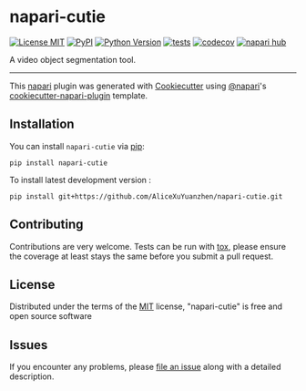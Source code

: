 # napari-cutie

[![License MIT](https://img.shields.io/pypi/l/napari-cutie.svg?color=green)](https://github.com/AliceXuYuanzhen/napari-cutie/raw/main/LICENSE)
[![PyPI](https://img.shields.io/pypi/v/napari-cutie.svg?color=green)](https://pypi.org/project/napari-cutie)
[![Python Version](https://img.shields.io/pypi/pyversions/napari-cutie.svg?color=green)](https://python.org)
[![tests](https://github.com/AliceXuYuanzhen/napari-cutie/workflows/tests/badge.svg)](https://github.com/AliceXuYuanzhen/napari-cutie/actions)
[![codecov](https://codecov.io/gh/AliceXuYuanzhen/napari-cutie/branch/main/graph/badge.svg)](https://codecov.io/gh/AliceXuYuanzhen/napari-cutie)
[![napari hub](https://img.shields.io/endpoint?url=https://api.napari-hub.org/shields/napari-cutie)](https://napari-hub.org/plugins/napari-cutie)

A video object segmentation tool.

----------------------------------

This [napari] plugin was generated with [Cookiecutter] using [@napari]'s [cookiecutter-napari-plugin] template.

<!--
Don't miss the full getting started guide to set up your new package:
https://github.com/napari/cookiecutter-napari-plugin#getting-started

and review the napari docs for plugin developers:
https://napari.org/stable/plugins/index.html
-->

## Installation

You can install `napari-cutie` via [pip]:

    pip install napari-cutie



To install latest development version :

    pip install git+https://github.com/AliceXuYuanzhen/napari-cutie.git


## Contributing

Contributions are very welcome. Tests can be run with [tox], please ensure
the coverage at least stays the same before you submit a pull request.

## License

Distributed under the terms of the [MIT] license,
"napari-cutie" is free and open source software

## Issues

If you encounter any problems, please [file an issue] along with a detailed description.

[napari]: https://github.com/napari/napari
[Cookiecutter]: https://github.com/audreyr/cookiecutter
[@napari]: https://github.com/napari
[MIT]: http://opensource.org/licenses/MIT
[BSD-3]: http://opensource.org/licenses/BSD-3-Clause
[GNU GPL v3.0]: http://www.gnu.org/licenses/gpl-3.0.txt
[GNU LGPL v3.0]: http://www.gnu.org/licenses/lgpl-3.0.txt
[Apache Software License 2.0]: http://www.apache.org/licenses/LICENSE-2.0
[Mozilla Public License 2.0]: https://www.mozilla.org/media/MPL/2.0/index.txt
[cookiecutter-napari-plugin]: https://github.com/napari/cookiecutter-napari-plugin

[file an issue]: https://github.com/AliceXuYuanzhen/napari-cutie/issues

[napari]: https://github.com/napari/napari
[tox]: https://tox.readthedocs.io/en/latest/
[pip]: https://pypi.org/project/pip/
[PyPI]: https://pypi.org/
